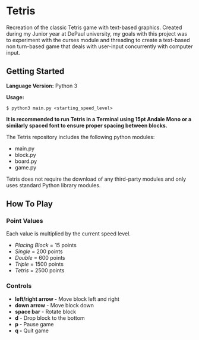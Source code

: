 # Tetris
Recreation of the classic Tetris game with text-based graphics. 
Created during my Junior year at DePaul university, my goals with this project was to experiment with the curses module
and threading to create a text-based non turn-based game that deals with user-input concurrently with computer input. 

## Getting Started
__Language Version:__ Python 3

__Usage:__
```
$ python3 main.py <starting_speed_level>
```

__It is recommended to run Tetris in a Terminal using 15pt Andale Mono or a similarly spaced font to ensure proper spacing
between blocks.__

The Tetris repository includes the following python modules:
* main.py
* block.py
* board.py
* game.py

Tetris does not require the download of any third-party modules and only uses standard Python library modules.

## How To Play
### Point Values
Each value is multiplied by the current speed level.
* _Placing Block_ = 15 points
* _Single_ = 200 points
* _Double_ = 600 points
* _Triple_ = 1500 points
* _Tetris_ = 2500 points

### Controls
* __left/right arrow -__ Move block left and right
* __down arrow__ - Move block down
* __space bar__ - Rotate block
* __d__ - Drop block to the bottom
* __p -__ Pause game
* __q -__ Quit game
